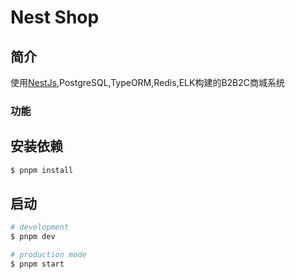 # Nest Shop

## 简介
使用[NestJs](https://nestjs.com),PostgreSQL,TypeORM,Redis,ELK构建的B2B2C商城系统

### 功能


## 安装依赖

```bash
$ pnpm install
```

## 启动

```bash
# development
$ pnpm dev

# production mode
$ pnpm start
```
